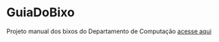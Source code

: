 # GuiaDoBixo
 Projeto manual dos bixos do Departamento de Computação 
 [acesse aqui](https://dacomp-ufscar.github.io/GuiaDoBixo/)
